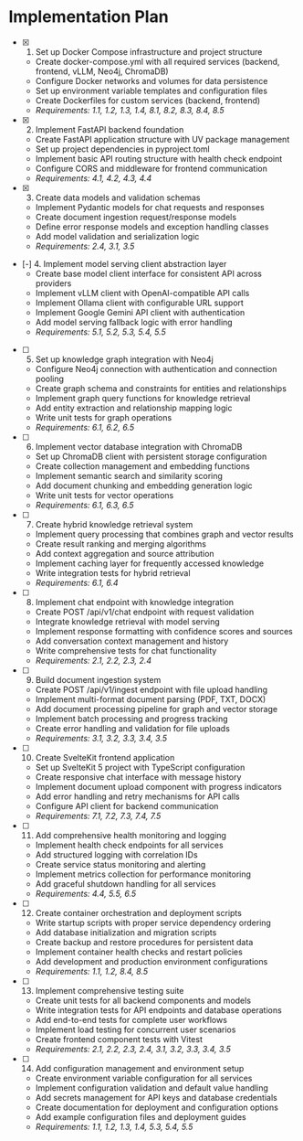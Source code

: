 # Implementation Plan

- [x] 1. Set up Docker Compose infrastructure and project structure
  - Create docker-compose.yml with all required services (backend, frontend, vLLM, Neo4j, ChromaDB)
  - Configure Docker networks and volumes for data persistence
  - Set up environment variable templates and configuration files
  - Create Dockerfiles for custom services (backend, frontend)
  - _Requirements: 1.1, 1.2, 1.3, 1.4, 8.1, 8.2, 8.3, 8.4, 8.5_

- [x] 2. Implement FastAPI backend foundation
  - Create FastAPI application structure with UV package management
  - Set up project dependencies in pyproject.toml
  - Implement basic API routing structure with health check endpoint
  - Configure CORS and middleware for frontend communication
  - _Requirements: 4.1, 4.2, 4.3, 4.4_

- [x] 3. Create data models and validation schemas
  - Implement Pydantic models for chat requests and responses
  - Create document ingestion request/response models
  - Define error response models and exception handling classes
  - Add model validation and serialization logic
  - _Requirements: 2.4, 3.1, 3.5_

- [-] 4. Implement model serving client abstraction layer
  - Create base model client interface for consistent API across providers
  - Implement vLLM client with OpenAI-compatible API calls
  - Implement Ollama client with configurable URL support
  - Implement Google Gemini API client with authentication
  - Add model serving fallback logic with error handling
  - _Requirements: 5.1, 5.2, 5.3, 5.4, 5.5_

- [ ] 5. Set up knowledge graph integration with Neo4j
  - Configure Neo4j connection with authentication and connection pooling
  - Create graph schema and constraints for entities and relationships
  - Implement graph query functions for knowledge retrieval
  - Add entity extraction and relationship mapping logic
  - Write unit tests for graph operations
  - _Requirements: 6.1, 6.2, 6.5_

- [ ] 6. Implement vector database integration with ChromaDB
  - Set up ChromaDB client with persistent storage configuration
  - Create collection management and embedding functions
  - Implement semantic search and similarity scoring
  - Add document chunking and embedding generation logic
  - Write unit tests for vector operations
  - _Requirements: 6.1, 6.3, 6.5_

- [ ] 7. Create hybrid knowledge retrieval system
  - Implement query processing that combines graph and vector results
  - Create result ranking and merging algorithms
  - Add context aggregation and source attribution
  - Implement caching layer for frequently accessed knowledge
  - Write integration tests for hybrid retrieval
  - _Requirements: 6.1, 6.4_

- [ ] 8. Implement chat endpoint with knowledge integration
  - Create POST /api/v1/chat endpoint with request validation
  - Integrate knowledge retrieval with model serving
  - Implement response formatting with confidence scores and sources
  - Add conversation context management and history
  - Write comprehensive tests for chat functionality
  - _Requirements: 2.1, 2.2, 2.3, 2.4_

- [ ] 9. Build document ingestion system
  - Create POST /api/v1/ingest endpoint with file upload handling
  - Implement multi-format document parsing (PDF, TXT, DOCX)
  - Add document processing pipeline for graph and vector storage
  - Implement batch processing and progress tracking
  - Create error handling and validation for file uploads
  - _Requirements: 3.1, 3.2, 3.3, 3.4, 3.5_

- [ ] 10. Create SvelteKit frontend application
  - Set up SvelteKit 5 project with TypeScript configuration
  - Create responsive chat interface with message history
  - Implement document upload component with progress indicators
  - Add error handling and retry mechanisms for API calls
  - Configure API client for backend communication
  - _Requirements: 7.1, 7.2, 7.3, 7.4, 7.5_

- [ ] 11. Add comprehensive health monitoring and logging
  - Implement health check endpoints for all services
  - Add structured logging with correlation IDs
  - Create service status monitoring and alerting
  - Implement metrics collection for performance monitoring
  - Add graceful shutdown handling for all services
  - _Requirements: 4.4, 5.5, 6.5_

- [ ] 12. Create container orchestration and deployment scripts
  - Write startup scripts with proper service dependency ordering
  - Add database initialization and migration scripts
  - Create backup and restore procedures for persistent data
  - Implement container health checks and restart policies
  - Add development and production environment configurations
  - _Requirements: 1.1, 1.2, 8.4, 8.5_

- [ ] 13. Implement comprehensive testing suite
  - Create unit tests for all backend components and models
  - Write integration tests for API endpoints and database operations
  - Add end-to-end tests for complete user workflows
  - Implement load testing for concurrent user scenarios
  - Create frontend component tests with Vitest
  - _Requirements: 2.1, 2.2, 2.3, 2.4, 3.1, 3.2, 3.3, 3.4, 3.5_

- [ ] 14. Add configuration management and environment setup
  - Create environment variable configuration for all services
  - Implement configuration validation and default value handling
  - Add secrets management for API keys and database credentials
  - Create documentation for deployment and configuration options
  - Add example configuration files and deployment guides
  - _Requirements: 1.1, 1.2, 1.3, 1.4, 5.3, 5.4, 5.5_
